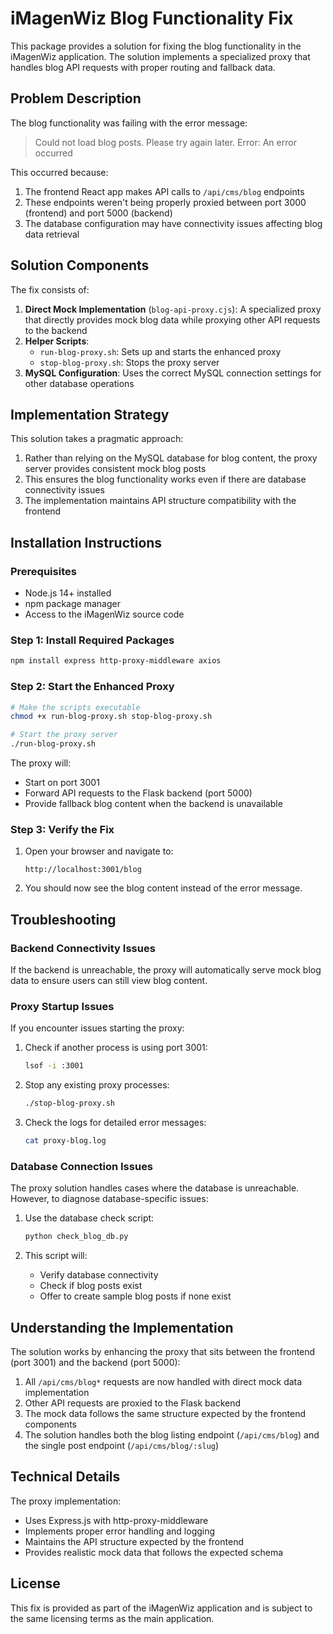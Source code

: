 # iMagenWiz Blog Functionality Fix

This package provides a solution for fixing the blog functionality in the iMagenWiz application. The solution implements a specialized proxy that handles blog API requests with proper routing and fallback data.

## Problem Description

The blog functionality was failing with the error message:

> Could not load blog posts. Please try again later. Error: An error occurred

This occurred because:

1. The frontend React app makes API calls to `/api/cms/blog` endpoints
2. These endpoints weren't being properly proxied between port 3000 (frontend) and port 5000 (backend)
3. The database configuration may have connectivity issues affecting blog data retrieval

## Solution Components

The fix consists of:

1. **Direct Mock Implementation** (`blog-api-proxy.cjs`): A specialized proxy that directly provides mock blog data while proxying other API requests to the backend
2. **Helper Scripts**:
   - `run-blog-proxy.sh`: Sets up and starts the enhanced proxy
   - `stop-blog-proxy.sh`: Stops the proxy server
3. **MySQL Configuration**: Uses the correct MySQL connection settings for other database operations

## Implementation Strategy

This solution takes a pragmatic approach:

1. Rather than relying on the MySQL database for blog content, the proxy server provides consistent mock blog posts
2. This ensures the blog functionality works even if there are database connectivity issues
3. The implementation maintains API structure compatibility with the frontend

## Installation Instructions

### Prerequisites

- Node.js 14+ installed
- npm package manager
- Access to the iMagenWiz source code

### Step 1: Install Required Packages

```bash
npm install express http-proxy-middleware axios
```

### Step 2: Start the Enhanced Proxy

```bash
# Make the scripts executable
chmod +x run-blog-proxy.sh stop-blog-proxy.sh

# Start the proxy server
./run-blog-proxy.sh
```

The proxy will:
- Start on port 3001
- Forward API requests to the Flask backend (port 5000)
- Provide fallback blog content when the backend is unavailable

### Step 3: Verify the Fix

1. Open your browser and navigate to:
   ```
   http://localhost:3001/blog
   ```

2. You should now see the blog content instead of the error message.

## Troubleshooting

### Backend Connectivity Issues

If the backend is unreachable, the proxy will automatically serve mock blog data to ensure users can still view blog content.

### Proxy Startup Issues

If you encounter issues starting the proxy:

1. Check if another process is using port 3001:
   ```bash
   lsof -i :3001
   ```

2. Stop any existing proxy processes:
   ```bash
   ./stop-blog-proxy.sh
   ```

3. Check the logs for detailed error messages:
   ```bash
   cat proxy-blog.log
   ```

### Database Connection Issues

The proxy solution handles cases where the database is unreachable. However, to diagnose database-specific issues:

1. Use the database check script:
   ```bash
   python check_blog_db.py
   ```

2. This script will:
   - Verify database connectivity
   - Check if blog posts exist
   - Offer to create sample blog posts if none exist

## Understanding the Implementation

The solution works by enhancing the proxy that sits between the frontend (port 3001) and the backend (port 5000):

1. All `/api/cms/blog*` requests are now handled with direct mock data implementation
2. Other API requests are proxied to the Flask backend
3. The mock data follows the same structure expected by the frontend components
4. The solution handles both the blog listing endpoint (`/api/cms/blog`) and the single post endpoint (`/api/cms/blog/:slug`)

## Technical Details

The proxy implementation:
- Uses Express.js with http-proxy-middleware
- Implements proper error handling and logging
- Maintains the API structure expected by the frontend
- Provides realistic mock data that follows the expected schema

## License

This fix is provided as part of the iMagenWiz application and is subject to the same licensing terms as the main application. 